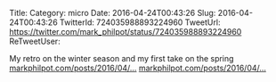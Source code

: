 Title: 
Category: micro
Date: 2016-04-24T00:43:26
Slug: 2016-04-24T00:43:26
TwitterId: 724035988893224960
TweetUrl: https://twitter.com/mark_philpot/status/724035988893224960
ReTweetUser: 

My retro on the winter season and my first take on the spring [markphilpot.com/posts/2016/04/…](https://markphilpot.com/posts/2016/04/14/anime_2016_winter_retro/) [markphilpot.com/posts/2016/04/…](https://markphilpot.com/posts/2016/04/22/anime_2016_spring_first/)